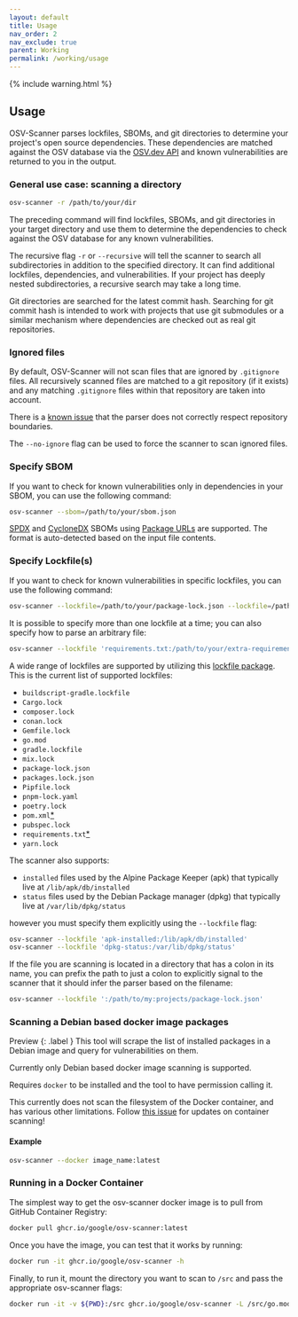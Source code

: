 ```yaml
---
layout: default
title: Usage
nav_order: 2
nav_exclude: true
parent: Working
permalink: /working/usage
---
```

{% include warning.html %}

## Usage

OSV-Scanner parses lockfiles, SBOMs, and git directories to determine your project's open source dependencies. These dependencies are matched against the OSV database via the [OSV.dev API](https://osv.dev#use-the-api) and known vulnerabilities are returned to you in the output. 

### General use case: scanning a directory

```bash
osv-scanner -r /path/to/your/dir
```

The preceding command will find lockfiles, SBOMs, and git directories in your target directory and use them to determine the dependencies to check against the OSV database for any known vulnerabilities.

The recursive flag `-r` or `--recursive` will tell the scanner to search all subdirectories in addition to the specified directory. It can find additional lockfiles, dependencies, and vulnerabilities. If your project has deeply nested subdirectories, a recursive search may take a long time. 

Git directories are searched for the latest commit hash. Searching for git commit hash is intended to work with projects that use git submodules or a similar mechanism where dependencies are checked out as real git repositories. 

### Ignored files

By default, OSV-Scanner will not scan files that are ignored by `.gitignore` files. All recursively scanned files are matched to a git repository (if it exists) and any matching `.gitignore` files within that repository are taken into account.

There is a [known issue](https://github.com/google/osv-scanner/issues/209) that the parser does not correctly respect repository boundaries.

The `--no-ignore` flag can be used to force the scanner to scan ignored files.

### Specify SBOM

If you want to check for known vulnerabilities only in dependencies in your SBOM, you can use the following command:

```bash
osv-scanner --sbom=/path/to/your/sbom.json
```

[SPDX] and [CycloneDX] SBOMs using [Package URLs] are supported. The format is
auto-detected based on the input file contents.

[SPDX]: https://spdx.dev/
[CycloneDX]: https://cyclonedx.org/
[Package URLs]: https://github.com/package-url/purl-spec

### Specify Lockfile(s)
If you want to check for known vulnerabilities in specific lockfiles, you can use the following command:

```bash
osv-scanner --lockfile=/path/to/your/package-lock.json --lockfile=/path/to/another/Cargo.lock
```

It is possible to specify more than one lockfile at a time; you can also specify how to parse an arbitrary file:

```bash
osv-scanner --lockfile 'requirements.txt:/path/to/your/extra-requirements.txt'
```

A wide range of lockfiles are supported by utilizing this [lockfile package](https://github.com/google/osv-scanner/tree/main/pkg/lockfile). This is the current list of supported lockfiles:

- `buildscript-gradle.lockfile`
- `Cargo.lock`
- `composer.lock`
- `conan.lock`
- `Gemfile.lock`
- `go.mod`
- `gradle.lockfile`
- `mix.lock`
- `package-lock.json`
- `packages.lock.json`
- `Pipfile.lock`
- `pnpm-lock.yaml`
- `poetry.lock`
- `pom.xml`[\*](https://github.com/google/osv-scanner/issues/35)
- `pubspec.lock`
- `requirements.txt`[\*](https://github.com/google/osv-scanner/issues/34)
- `yarn.lock`

The scanner also supports:
- `installed` files used by the Alpine Package Keeper (apk) that typically live at `/lib/apk/db/installed`
- `status` files used by the Debian Package manager (dpkg) that typically live at `/var/lib/dpkg/status`

however you must specify them explicitly using the `--lockfile` flag:

```bash
osv-scanner --lockfile 'apk-installed:/lib/apk/db/installed'
osv-scanner --lockfile 'dpkg-status:/var/lib/dpkg/status'
```

If the file you are scanning is located in a directory that has a colon in its name,
you can prefix the path to just a colon to explicitly signal to the scanner that
it should infer the parser based on the filename:

```bash
osv-scanner --lockfile ':/path/to/my:projects/package-lock.json'
```

### Scanning a Debian based docker image packages
Preview
{: .label } 
This tool will scrape the list of installed packages in a Debian image and query for vulnerabilities on them.

Currently only Debian based docker image scanning is supported.

Requires `docker` to be installed and the tool to have permission calling it.

This currently does not scan the filesystem of the Docker container, and has various other limitations. Follow [this issue](https://github.com/google/osv-scanner/issues/64) for updates on container scanning!

#### Example

```bash
osv-scanner --docker image_name:latest
```

### Running in a Docker Container

The simplest way to get the osv-scanner docker image is to pull from GitHub Container Registry:

```bash
docker pull ghcr.io/google/osv-scanner:latest
```

Once you have the image, you can test that it works by running:

```bash
docker run -it ghcr.io/google/osv-scanner -h
```

Finally, to run it, mount the directory you want to scan to `/src` and pass the
appropriate osv-scanner flags:

```bash
docker run -it -v ${PWD}:/src ghcr.io/google/osv-scanner -L /src/go.mod
```